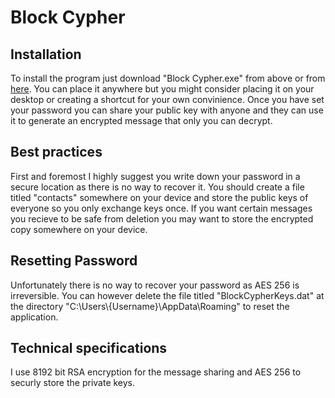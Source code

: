 # Block Cypher
## Installation 
To install the program just download "Block Cypher.exe" from above or from [here](https://github.com/lolapus/Block-Cypher/raw/main/Block%20Cypher.exe). You can place it anywhere but you might consider placing it on your desktop or creating a shortcut for your own convinience. Once you have set your password you can share your public key with anyone and they can use it to generate an encrypted message that only you can decrypt.
## Best practices
First and foremost I highly suggest you write down your password in a secure location as there is no way to recover it. You should create a file titled "contacts" somewhere on your device and store the public keys of everyone so you only exchange keys once. If you want certain messages you recieve to be safe from deletion you may want to store the encrypted copy somewhere on your device.
## Resetting Password
Unfortunately there is no way to recover your password as AES 256 is irreversible. You can however delete the file titled "BlockCypherKeys.dat" at the directory "C:\Users\\{Username}\AppData\Roaming" to reset the application.
## Technical specifications
I use 8192 bit RSA encryption for the message sharing and AES 256 to securly store the private keys.
